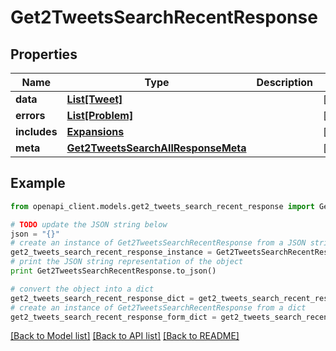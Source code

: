 # Get2TweetsSearchRecentResponse


## Properties
Name | Type | Description | Notes
------------ | ------------- | ------------- | -------------
**data** | [**List[Tweet]**](Tweet.md) |  | [optional] 
**errors** | [**List[Problem]**](Problem.md) |  | [optional] 
**includes** | [**Expansions**](Expansions.md) |  | [optional] 
**meta** | [**Get2TweetsSearchAllResponseMeta**](Get2TweetsSearchAllResponseMeta.md) |  | [optional] 

## Example

```python
from openapi_client.models.get2_tweets_search_recent_response import Get2TweetsSearchRecentResponse

# TODO update the JSON string below
json = "{}"
# create an instance of Get2TweetsSearchRecentResponse from a JSON string
get2_tweets_search_recent_response_instance = Get2TweetsSearchRecentResponse.from_json(json)
# print the JSON string representation of the object
print Get2TweetsSearchRecentResponse.to_json()

# convert the object into a dict
get2_tweets_search_recent_response_dict = get2_tweets_search_recent_response_instance.to_dict()
# create an instance of Get2TweetsSearchRecentResponse from a dict
get2_tweets_search_recent_response_form_dict = get2_tweets_search_recent_response.from_dict(get2_tweets_search_recent_response_dict)
```
[[Back to Model list]](../README.md#documentation-for-models) [[Back to API list]](../README.md#documentation-for-api-endpoints) [[Back to README]](../README.md)


